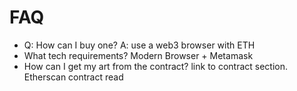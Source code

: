 # FAQ
- Q: How can I buy one? A: use a web3 browser with ETH
- What tech requirements? Modern Browser + Metamask
- How can I get my art from the contract? link to contract section. Etherscan contract read